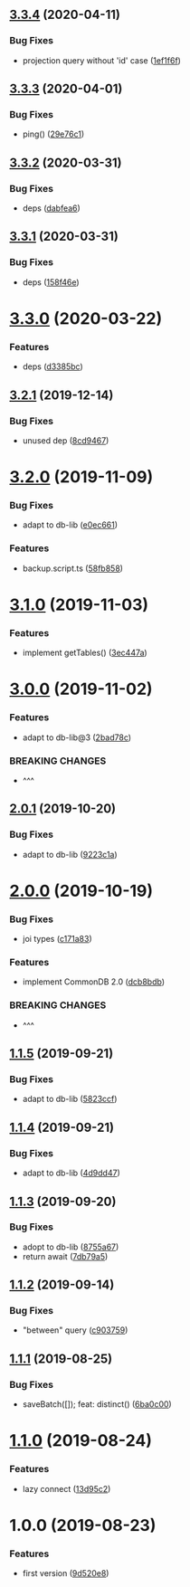 ## [3.3.4](https://github.com/NaturalCycles/mongo-lib/compare/v3.3.3...v3.3.4) (2020-04-11)


### Bug Fixes

* projection query without 'id' case ([1ef1f6f](https://github.com/NaturalCycles/mongo-lib/commit/1ef1f6fd7a1df4010945fe23f3ab871e851baf50))

## [3.3.3](https://github.com/NaturalCycles/mongo-lib/compare/v3.3.2...v3.3.3) (2020-04-01)


### Bug Fixes

* ping() ([29e76c1](https://github.com/NaturalCycles/mongo-lib/commit/29e76c12d9af13e23ebde1cf4fc310eecdbcf1f9))

## [3.3.2](https://github.com/NaturalCycles/mongo-lib/compare/v3.3.1...v3.3.2) (2020-03-31)


### Bug Fixes

* deps ([dabfea6](https://github.com/NaturalCycles/mongo-lib/commit/dabfea64aa89eaa7dc489d8195b0184f410c3ac9))

## [3.3.1](https://github.com/NaturalCycles/mongo-lib/compare/v3.3.0...v3.3.1) (2020-03-31)


### Bug Fixes

* deps ([158f46e](https://github.com/NaturalCycles/mongo-lib/commit/158f46ed65e81e1f625d4b86f65bbd374471443b))

# [3.3.0](https://github.com/NaturalCycles/mongo-lib/compare/v3.2.1...v3.3.0) (2020-03-22)


### Features

* deps ([d3385bc](https://github.com/NaturalCycles/mongo-lib/commit/d3385bc7bc328c129bfabb228f5d4fbb7bba41c4))

## [3.2.1](https://github.com/NaturalCycles/mongo-lib/compare/v3.2.0...v3.2.1) (2019-12-14)


### Bug Fixes

* unused dep ([8cd9467](https://github.com/NaturalCycles/mongo-lib/commit/8cd94679c2dbc3255d3dbd0bfe804af99bd21ac4))

# [3.2.0](https://github.com/NaturalCycles/mongo-lib/compare/v3.1.0...v3.2.0) (2019-11-09)


### Bug Fixes

* adapt to db-lib ([e0ec661](https://github.com/NaturalCycles/mongo-lib/commit/e0ec661e9702ed5528ac0fcbebe840b1e8ac1d52))


### Features

* backup.script.ts ([58fb858](https://github.com/NaturalCycles/mongo-lib/commit/58fb85832fc9760de2fee3614b5d4ddd0fc08bda))

# [3.1.0](https://github.com/NaturalCycles/mongo-lib/compare/v3.0.0...v3.1.0) (2019-11-03)


### Features

* implement getTables() ([3ec447a](https://github.com/NaturalCycles/mongo-lib/commit/3ec447a04fc1e64468aafd39ac926ab6e8f66b47))

# [3.0.0](https://github.com/NaturalCycles/mongo-lib/compare/v2.0.1...v3.0.0) (2019-11-02)


### Features

* adapt to db-lib@3 ([2bad78c](https://github.com/NaturalCycles/mongo-lib/commit/2bad78cba5a4e83df5505371a40e179d78bc46ea))


### BREAKING CHANGES

* ^^^

## [2.0.1](https://github.com/NaturalCycles/mongo-lib/compare/v2.0.0...v2.0.1) (2019-10-20)


### Bug Fixes

* adapt to db-lib ([9223c1a](https://github.com/NaturalCycles/mongo-lib/commit/9223c1a))

# [2.0.0](https://github.com/NaturalCycles/mongo-lib/compare/v1.1.5...v2.0.0) (2019-10-19)


### Bug Fixes

* joi types ([c171a83](https://github.com/NaturalCycles/mongo-lib/commit/c171a83))


### Features

* implement CommonDB 2.0 ([dcb8bdb](https://github.com/NaturalCycles/mongo-lib/commit/dcb8bdb))


### BREAKING CHANGES

* ^^^

## [1.1.5](https://github.com/NaturalCycles/mongo-lib/compare/v1.1.4...v1.1.5) (2019-09-21)


### Bug Fixes

* adapt to db-lib ([5823ccf](https://github.com/NaturalCycles/mongo-lib/commit/5823ccf))

## [1.1.4](https://github.com/NaturalCycles/mongo-lib/compare/v1.1.3...v1.1.4) (2019-09-21)


### Bug Fixes

* adapt to db-lib ([4d9dd47](https://github.com/NaturalCycles/mongo-lib/commit/4d9dd47))

## [1.1.3](https://github.com/NaturalCycles/mongo-lib/compare/v1.1.2...v1.1.3) (2019-09-20)


### Bug Fixes

* adopt to db-lib ([8755a67](https://github.com/NaturalCycles/mongo-lib/commit/8755a67))
* return await ([7db79a5](https://github.com/NaturalCycles/mongo-lib/commit/7db79a5))

## [1.1.2](https://github.com/NaturalCycles/mongo-lib/compare/v1.1.1...v1.1.2) (2019-09-14)


### Bug Fixes

* "between" query ([c903759](https://github.com/NaturalCycles/mongo-lib/commit/c903759))

## [1.1.1](https://github.com/NaturalCycles/mongo-lib/compare/v1.1.0...v1.1.1) (2019-08-25)


### Bug Fixes

* saveBatch([]); feat: distinct() ([6ba0c00](https://github.com/NaturalCycles/mongo-lib/commit/6ba0c00))

# [1.1.0](https://github.com/NaturalCycles/mongo-lib/compare/v1.0.0...v1.1.0) (2019-08-24)


### Features

* lazy connect ([13d95c2](https://github.com/NaturalCycles/mongo-lib/commit/13d95c2))

# 1.0.0 (2019-08-23)


### Features

* first version ([9d520e8](https://github.com/NaturalCycles/mongo-lib/commit/9d520e8))
